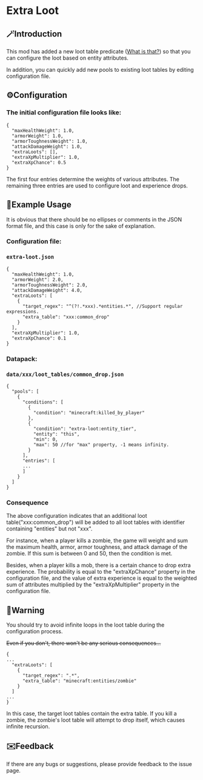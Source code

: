 # Extra Loot

## 🪄Introduction

This mod has added a new loot table predicate ([What is that?](https://minecraft.wiki/w/Predicate)) so that you can configure the loot based on entity attributes.

In addition, you can quickly add new pools to existing loot tables by editing configuration file.

## ⚙️Configuration

### The initial configuration file looks like:

```
{
  "maxHealthWeight": 1.0,
  "armorWeight": 1.0,
  "armorToughnessWeight": 1.0,
  "attackDamageWeight": 1.0,
  "extraLoots": [],
  "extraXpMultiplier": 1.0,
  "extraXpChance": 0.5
}
```
The first four entries determine the weights of various attributes.
The remaining three entries are used to configure loot and experience drops.

## 📜Example Usage

It is obvious that there should be no ellipses or comments in the JSON format file, and this case is only for the sake of explanation.

### Configuration file:

### ```extra-loot.json```

```
{
  "maxHealthWeight": 1.0,
  "armorWeight": 2.0,
  "armorToughnessWeight": 2.0,
  "attackDamageWeight": 4.0,
  "extraLoots": [
    {
      "target_regex": "^(?!.*xxx).*entities.*", //Support regular expressions.
      "extra_table": "xxx:common_drop"
    }
  ],
  "extraXpMultiplier": 1.0,
  "extraXpChance": 0.1
}
```

### Datapack:

### ```data/xxx/loot_tables/common_drop.json```

```
{
  "pools": [
    {
      "conditions": [
        {
          "condition": "minecraft:killed_by_player"
        },
        {
          "condition": "extra-loot:entity_tier",
          "entity": "this",
          "min": 0,
          "max": 50 //for "max" property, -1 means infinity.
        }
      ],
      "entries": [
      ...
      ]
    }
  ]
}
```

### Consequence

The above configuration indicates that an additional loot table("xxx:common_drop") will be added to all loot tables with identifier containing "entities" but not "xxx".

For instance, when a player kills a zombie, the game will weight and sum the maximum health, armor, armor toughness, and attack damage of the zombie. If this sum is between 0 and 50, then the condition is met.

Besides, when a player kills a mob, there is a certain chance to drop extra experience. The probability is equal to the "extraXpChance" property in the configuration file, and the value of extra experience is equal to the weighted sum of attributes multiplied by the "extraXpMultiplier" property in the configuration file.

## 🚨Warning

You should try to avoid infinite loops in the loot table during the configuration process.

~~Even if you don't, there won't be any serious consequences...~~

```
{
...
  "extraLoots": [
    {
      "target_regex": ".*",
      "extra_table": "minecraft:entities/zombie"
    }
  ]
...
}
```
In this case, the target loot tables contain the extra table. If you kill a zombie, the zombie's loot table will attempt to drop itself, which causes infinite recursion.

## ✉️Feedback

If there are any bugs or suggestions, please provide feedback to the issue page.
